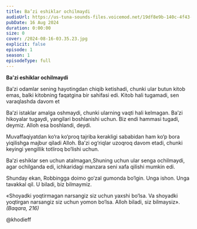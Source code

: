 ```yaml
---
title: Ba’zi eshiklar ochilmaydi
audioUrl: https://us-tuna-sounds-files.voicemod.net/19df8e9b-140c-4f43-8c0e-09c162821765-1658350707858.mp3
pubDate: 16 Aug 2024
duration: 0:00:00
size: 0
cover: /2024-08-16-03.35.23.jpg
explicit: false
episode: 1
season: 1
episodeType: full
---
```

**Ba’zi eshiklar ochilmaydi**

Ba’zi odamlar sening hayotingdan chiqib ketishadi, chunki ular butun kitob emas, balki kitobning faqatgina bir sahifasi edi. Kitob hali tugamadi, sen varaqlashda davom et

Ba’zi istaklar amalga oshmaydi, chunki ularning vaqti hali kelmagan. Ba’zi hikoyalar tugaydi, yangilari boshlanishi uchun. Biz endi hammasi tugadi, deymiz. Alloh esa boshlandi, deydi.

Muvaffaqiyatdan ko‘ra ko‘proq tajriba kerakligi sababidan ham ko‘p bora yiqilishga majbur qiladi Alloh. Ba’zi og‘riqlar uzoqroq davom etadi, chunki keyingi yengillik totliroq bo‘lishi uchun. 

Ba’zi eshiklar sen uchun atalmagan,Shuning uchun ular senga ochilmaydi, agar ochilganda edi, ichkaridagi manzara seni xafa qilishi mumkin edi.

Shunday ekan, Robbingga doimo go‘zal gumonda bo‘lgin. Unga ishon. Unga tavakkal qil. U biladi, biz bilmaymiz.

«Shoyadki yoqtirmagan narsangiz siz uchun yaxshi bo‘lsa. Va shoyadki yoqtirgan narsangiz siz uchun yomon bo‘lsa. Alloh biladi, siz bilmaysiz». *(Baqara, 216)*

@khodieff